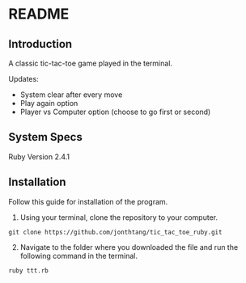 # README

## Introduction
A classic tic-tac-toe game played in the terminal.

Updates:
- System clear after every move
- Play again option
- Player vs Computer option (choose to go first or second)

## System Specs
Ruby Version 2.4.1

## Installation
Follow this guide for installation of the program.
1. Using your terminal, clone the repository to your computer.
```
git clone https://github.com/jonthtang/tic_tac_toe_ruby.git
```

2. Navigate to the folder where you downloaded the file and run the following command in the terminal.
```
ruby ttt.rb
```

